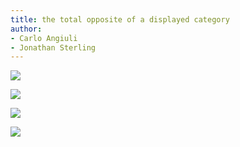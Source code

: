 ```yaml
---
title: the total opposite of a displayed category
author:
- Carlo Angiuli
- Jonathan Sterling
---
```


![](frct-001I)

![](frct-001J)

![](frct-001K)

![](frct-001L)
